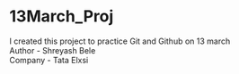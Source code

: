 # 13March_Proj
I created this project to practice Git and Github on 13 march 
<br>Author - Shreyash Bele
<br>Company - Tata Elxsi
